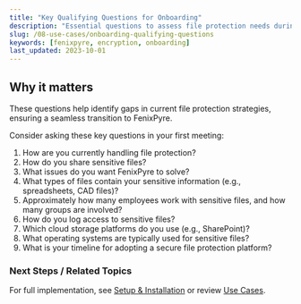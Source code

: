 ```yaml
---
title: "Key Qualifying Questions for Onboarding"
description: "Essential questions to assess file protection needs during onboarding with FenixPyre."
slug: /08-use-cases/onboarding-qualifying-questions
keywords: [fenixpyre, encryption, onboarding]
last_updated: 2023-10-01
---
```


## Why it matters
These questions help identify gaps in current file protection strategies, ensuring a seamless transition to FenixPyre.

Consider asking these key questions in your first meeting:

1. How are you currently handling file protection?
2. How do you share sensitive files?
3. What issues do you want FenixPyre to solve?
4. What types of files contain your sensitive information (e.g., spreadsheets, CAD files)?
5. Approximately how many employees work with sensitive files, and how many groups are involved?
6. How do you log access to sensitive files?
7. Which cloud storage platforms do you use (e.g., SharePoint)?
8. What operating systems are typically used for sensitive files?
9. What is your timeline for adopting a secure file protection platform?

### Next Steps / Related Topics
For full implementation, see [Setup & Installation](/03-setup-&-installation/index) or review [Use Cases](/08-use-cases/index).
